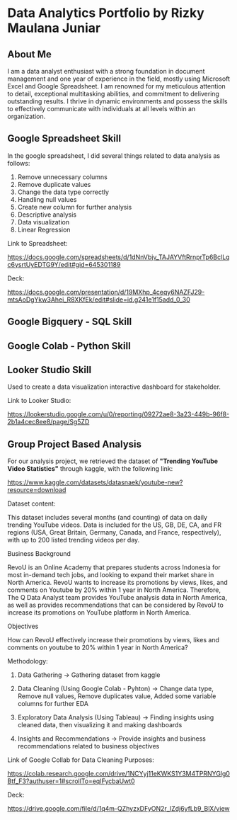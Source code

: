 # Data Analytics Portfolio by Rizky Maulana Juniar

## About Me
I am a data analyst enthusiast with a strong foundation in document management and one year of experience in the field, mostly using Microsoft Excel and Google Spreadsheet. I am renowned for my meticulous attention to detail, exceptional multitasking abilities, and commitment to delivering outstanding results. I thrive in dynamic environments and possess the skills to effectively communicate with individuals at all levels within an organization.

## Google Spreadsheet Skill
In the google spreadsheet, I did several things related to data analysis as follows:
1) Remove unnecessary columns
2) Remove duplicate values
3) Change the data type correctly
4) Handling null values
5) Create new column for further analysis
6) Descriptive analysis
7) Data visualization
8) Linear Regression

Link to Spreadsheet:

https://docs.google.com/spreadsheets/d/1dNnVbjv_TAJAYVftRrnprTp6BclLqc6ysrtUyEDTG9Y/edit#gid=645301189

Deck:

https://docs.google.com/presentation/d/19MXhp_4ceqy6NAZFJ29-mtsAoDgYkw3Ahei_R8XKfEk/edit#slide=id.g241e1f15add_0_30

## Google Bigquery - SQL Skill



## Google Colab - Python Skill



## Looker Studio Skill

Used to create a data visualization interactive dashboard for stakeholder.

Link to Looker Studio:

https://lookerstudio.google.com/u/0/reporting/09272ae8-3a23-449b-96f8-2b1a4cec8ee8/page/Sg5ZD

## Group Project Based Analysis
For our analysis project, we retrieved the dataset of **"Trending YouTube Video Statistics"** through kaggle, with the following link:

https://www.kaggle.com/datasets/datasnaek/youtube-new?resource=download

Dataset content:

This dataset includes several months (and counting) of data on daily trending YouTube videos. Data is included for the US, GB, DE, CA, and FR regions (USA, Great Britain, Germany, Canada, and France, respectively), with up to 200 listed trending videos per day.

Business Background

RevoU is an Online Academy that prepares students across Indonesia for most in-demand tech jobs, and looking to expand their market share in North America.
RevoU wants to increase its promotions by views, likes, and comments on Youtube by 20% within 1 year in North America. Therefore, The Q Data Analyst team provides YouTube analysis data in North America, as well as provides recommendations that can be considered by RevoU to increase its promotions on YouTube platform in North America.

Objectives

How can RevoU effectively increase their promotions by views, likes and comments on youtube to 20% within 1 year in North America?

Methodology:
1) Data Gathering -> Gathering dataset from kaggle

2) Data Cleaning (Using Google Colab - Pyhton) -> Change data type, Remove null values, Remove duplicates value, Added some variable columns for further EDA  

3) Exploratory Data Analysis (Using Tableau) -> Finding insights using cleaned data, then visualizing it and making dashboards

4) Insights and Recommendations -> Provide insights and business recommendations related to business objectives

Link of Google Collab for Data Cleaning Purposes:

https://colab.research.google.com/drive/1NCYyj11eKWKS1Y3M4TPRNYGlg0Btf_F3?authuser=1#scrollTo=eqIFycbaUwt0

Deck:

https://drive.google.com/file/d/1q4m-QZhyzxDFyON2r_lZdj6yfLb9_BlX/view
